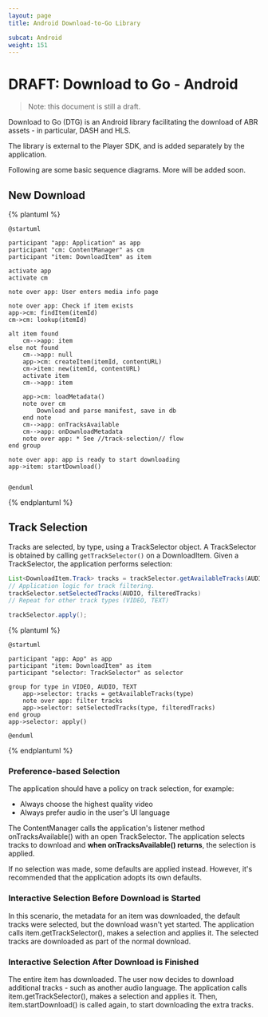 ```yaml
---
layout: page
title: Android Download-to-Go Library

subcat: Android
weight: 151
---
```


# DRAFT: Download to Go - Android

> Note: this document is still a draft.

Download to Go (DTG) is an Android library facilitating the download of ABR assets - in particular, DASH and HLS.

The library is external to the Player SDK, and is added separately by the application.
 
Following are some basic sequence diagrams. More will be added soon. 

## New Download 

{% plantuml %}

    @startuml
    
    participant "app: Application" as app
    participant "cm: ContentManager" as cm
    participant "item: DownloadItem" as item
    
    activate app
    activate cm
    
    note over app: User enters media info page
    
    note over app: Check if item exists
    app->cm: findItem(itemId)
    cm->cm: lookup(itemId)
    
    alt item found
        cm-->app: item
    else not found
        cm-->app: null
        app->cm: createItem(itemId, contentURL)
        cm->item: new(itemId, contentURL)
        activate item
        cm-->app: item
    
        app->cm: loadMetadata()
        note over cm
            Download and parse manifest, save in db
        end note
        cm-->app: onTracksAvailable
        cm-->app: onDownloadMetadata
        note over app: * See //track-selection// flow
    end group
    
    note over app: app is ready to start downloading
    app->item: startDownload()
    
    
    @enduml

{% endplantuml %}

## Track Selection

Tracks are selected, by type, using a TrackSelector object. A TrackSelector is obtained by calling `getTrackSelector()` on a DownloadItem.
Given a TrackSelector, the application performs selection:

```java
List<DownloadItem.Track> tracks = trackSelector.getAvailableTracks(AUDIO);
// Application logic for track filtering.
trackSelector.setSelectedTracks(AUDIO, filteredTracks)
// Repeat for other track types (VIDEO, TEXT)

trackSelector.apply();
```


{% plantuml %}

    @startuml
    
    participant "app: App" as app
    participant "item: DownloadItem" as item
    participant "selector: TrackSelector" as selector
    
    group for type in VIDEO, AUDIO, TEXT
        app->selector: tracks = getAvailableTracks(type)
        note over app: filter tracks
        app->selector: setSelectedTracks(type, filteredTracks)
    end group
    app->selector: apply()
    
    @enduml

{% endplantuml %}


### Preference-based Selection

The application should have a policy on track selection, for example:
- Always choose the highest quality video
- Always prefer audio in the user's UI language

The ContentManager calls the application's listener method onTracksAvailable() with an open TrackSelector. The application selects tracks to download and **when onTracksAvailable() returns**, the selection is applied.

If no selection was made, some defaults are applied instead. However, it's recommended that the application adopts its own defaults.


### Interactive Selection Before Download is Started

In this scenario, the metadata for an item was downloaded, the default tracks were selected, but the download wasn't yet started. 
The application calls item.getTrackSelector(), makes a selection and applies it. The selected tracks are downloaded as part of the normal download.



### Interactive Selection After Download is Finished

The entire item has downloaded. The user now decides to download additional tracks - such as another audio language. 
The application calls item.getTrackSelector(), makes a selection and applies it. Then, item.startDownload() is called again, to start downloading the extra tracks.


